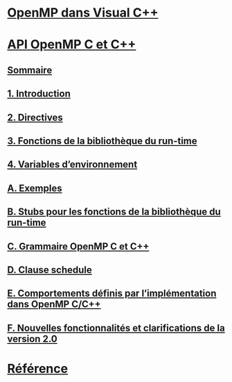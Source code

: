 # [OpenMP dans Visual C++](openmp-in-visual-cpp.md)
# [API OpenMP C et C++](openmp-c-and-cpp-application-program-interface.md)
## [Sommaire](contents.md)
## [1. Introduction](1-introduction.md)
## [2. Directives](2-directives.md)
## [3. Fonctions de la bibliothèque du run-time](3-run-time-library-functions.md)
## [4. Variables d’environnement](4-environment-variables.md)
## [A. Exemples](a-examples.md)
## [B. Stubs pour les fonctions de la bibliothèque du run-time](b-stubs-for-run-time-library-functions.md)
## [C. Grammaire OpenMP C et C++](c-openmp-c-and-cpp-grammar.md)
## [D. Clause schedule](d-using-the-schedule-clause.md)
## [E. Comportements définis par l’implémentation dans OpenMP C/C++](e-implementation-defined-behaviors-in-openmp-c-cpp.md)
## [F. Nouvelles fonctionnalités et clarifications de la version 2.0](f-new-features-and-clarifications-in-version-2-0.md)
# [Référence](reference/toc.md)